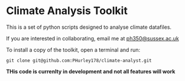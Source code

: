 # Climate Analysis Toolkit

This is a set of python scripts designed to analyse climate datafiles.

If you are interested in collaborating, email me at ph350@sussex.ac.uk

To install a copy of the toolkit, open a terminal and run:

	git clone git@github.com:PHurley178/climate-analyst.git	


**THis code is currenlty in development and not all features will work**
